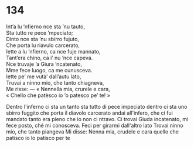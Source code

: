 # 134
  
Int’a lu ’nfierno nce sta ’nu tauto,  
Sta tutto re pece ’mpeciato;  
Dinto nce sta ’nu sbirro fujuto,  
Che porta lu riavulo carcerato,  
Iette a lu ’nfierno, ca nce fuje mannato,  
Tant’era chino, ca i’ nu ’nce capeva.  
Nce truvaje ’a Giura ’ncatenato,  
Mme fece luogo, ca me cunusceva.  
Iette pe’ me vutà’ dall’autu lato,  
Truvai a ninno mio, che tanto chiagneva,  
Me risse: — « Nennella mia, crurele e cara,  
« Chello che patèsco io ’o patesco pe’ te! »

Dentro l'inferno ci sta un tanto 
sta tutto di pece impeciato
dentro ci sta uno sbirro fuggito
che porta il diavolo carcerato
andai all'infero, che ci fui mandato
tanto era pieno che io non ci ntravo.
Ci trovai Giuda incatenato,
mi fece posto, ché mi conosceva.
Feci per girarmi dall'altro lato
Trovai ninno mio, che tanto piangeva
Mi disse: Nenna mia, crudele e cara
quello che patisco io lo patisco per te
